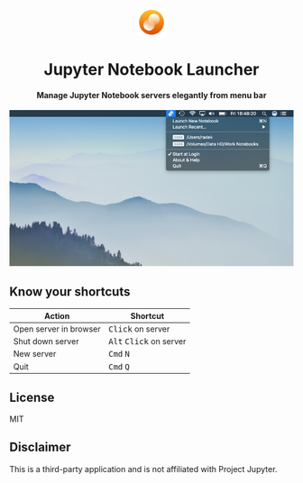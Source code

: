<p>
    <center><img src="./static/app_icon.png" width="50" alt="Jupyter Notebook Launcher Icon" /></center>
    <h1 align="center">Jupyter Notebook Launcher</h1>
    <h4 align="center">Manage Jupyter Notebook servers elegantly from menu bar</h4>

</p>

![alt text](./static/screenshot.jpg)


## Know your shortcuts
Action                 | Shortcut
-----------------------| -----------------------
Open server in browser | <kbd>Click</kbd> on server
Shut down server       | <kbd>Alt</kbd> <kbd>Click</kbd> on server
New server             | <kbd>Cmd</kbd> <kbd>N</kbd>
Quit                   | <kbd>Cmd</kbd> <kbd>Q</kbd>

## License
MIT

## Disclaimer
This is a third-party application and is not affiliated with Project Jupyter.
